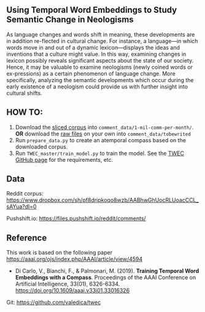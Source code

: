
Using Temporal Word Embeddings to Study Semantic Change in Neologisms
---------

As language changes and words shift in meaning, these developments are in addition re-flected in cultural change. For instance, a language—in which words move in and out of a dynamic lexicon—displays the ideas and inventions that a culture might value. In this way, examining changes in lexicon possibly reveals significant aspects about the state of our society. Hence, it may be valuable to examine neologisms (newly coined words or ex-pressions) as a certain phenomenon of language change. More specifically, analyzing the semantic developments which occur during the early existence of a neologism could provide us with further insight into cultural shifts. 

HOW TO:
---------
1. Download the [sliced corpus](https://www.dropbox.com/sh/pf8dripkoqo8wzb/AABhwGhUocRLUoacCCL_sAYua?dl=0)  into `comment_data/1-mil-comm-per-month/`. **OR** download the [raw files](https://files.pushshift.io/reddit/comments/) on your own into `comment_data/tobewrited` 
2. Run `prepare_data.py` to create an atemporal compass based on the downloaded corpus.
3. Run `TWEC_master/train_model.py` to train the model. See the [TWEC GitHub page](https://github.com/valedica/twec) for the requirements, etc.

Data
---------
Reddit corpus:
https://www.dropbox.com/sh/pf8dripkoqo8wzb/AABhwGhUocRLUoacCCL_sAYua?dl=0

Pushshift.io: 
https://files.pushshift.io/reddit/comments/

Reference
---------

This work is based on the following paper <https://aaai.org/ojs/index.php/AAAI/article/view/4594>

+ Di Carlo, V., Bianchi, F., & Palmonari, M. (2019). **Training Temporal Word Embeddings with a Compass**. Proceedings of the AAAI Conference on Artificial Intelligence, 33(01), 6326-6334. https://doi.org/10.1609/aaai.v33i01.33016326

Git:  <https://github.com/valedica/twec>

